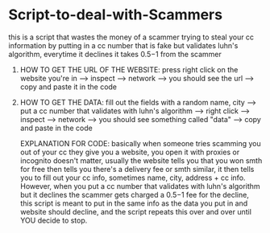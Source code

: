 # Script-to-deal-with-Scammers
this is a script that wastes the money of a scammer trying to steal your cc information by putting in a cc number that is fake but validates luhn's algorithm, everytime it declines it takes $0.5-$1 from the scammer


1. HOW TO GET THE URL OF THE WEBSITE: press right click on the website you're in --> inspect --> network --> you should see the url --> copy and paste it in the code

2. HOW TO GET THE DATA: fill out the fields with a random name, city --> put a cc number that validates with luhn's algorithm --> right click --> inspect --> network --> you should see something called "data" --> copy and paste in the code

   EXPLANATION FOR CODE:
   basically when someone tries scamming you out of your cc they give you a website, you open it with proxies or incognito doesn't matter, usually the website tells you that you won smth for free then tells you there's a delivery fee or smth similar, it then tells you to fill out your cc info, sometimes name, city, address + cc info. However, when you put a cc number that validates with luhn's algorithm but it declines the scammer gets charged a $0.5-$1 fee for the decline, this script is meant to put in the same info as the data you put in and website should decline, and the script repeats this over and over until YOU decide to stop.
